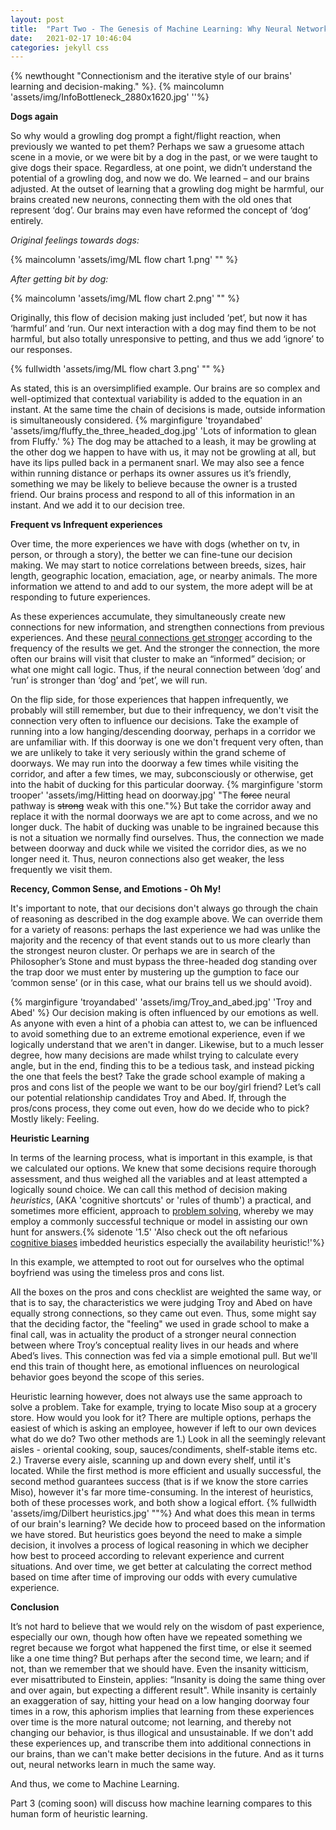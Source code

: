 ```yaml
---
layout: post
title:  "Part Two - The Genesis of Machine Learning: Why Neural Networks look like Our Brains"
date:   2021-02-17 10:46:04
categories: jekyll css
---
```

{% newthought "Connectionism and the iterative style of our brains' learning and decision-making." %}.
{% maincolumn 'assets/img/InfoBottleneck_2880x1620.jpg'  ''%}

<!--more-->

**Dogs again**

So why would a growling dog prompt a fight/flight reaction, when previously we wanted to pet them? Perhaps we saw a gruesome attach scene in a movie, or we were bit by a dog in the past, or we were taught to give dogs their space. Regardless, at one point, we didn’t understand the potential of a growling dog, and now we do. We learned – and our brains adjusted. At the outset of learning that a growling dog might be harmful, our brains created new neurons, connecting them with the old ones that represent ‘dog’. Our brains may even have reformed the concept of ‘dog’ entirely.

*Original feelings towards dogs:*

{% maincolumn 'assets/img/ML flow chart 1.png' "" %}                            

*After getting bit by dog:*

{% maincolumn 'assets/img/ML flow chart 2.png' "" %}                            

Originally, this flow of decision making just included ‘pet’, but now it has ‘harmful’ and ‘run. Our next interaction with a dog may find them to be not harmful, but also totally unresponsive to petting, and thus we add ‘ignore’ to our responses.

{% fullwidth 'assets/img/ML flow chart 3.png' "" %}                            

As stated, this is an oversimplified example. Our brains are so complex and well-optimized that contextual variability is added to the equation in an instant. At the same time the chain of decisions is made, outside information is simultaneously considered. {% marginfigure 'troyandabed' 'assets/img/fluffy_the_three_headed_dog.jpg' 'Lots of information to glean from Fluffy.' %} The dog may be attached to a leash, it may be growling at the other dog we happen to have with us, it may not be growling at all, but have its lips pulled back in a permanent snarl. We may also see a fence within running distance or perhaps its owner assures us it’s friendly, something we may be likely to believe because the owner is a trusted friend. Our brains process and respond to all of this information in an instant. And we add it to our decision tree.

**Frequent vs Infrequent experiences**

Over time, the more experiences we have with dogs (whether on tv, in person, or through a story), the better we can fine-tune our decision making. We may start to notice correlations between breeds, sizes, hair length, geographic location, emaciation, age, or nearby animals. The more information we attend to and add to our system, the more adept will be at responding to future experiences.

As these experiences accumulate, they simultaneously create new connections for new information, and strengthen connections from previous experiences. And these [neural connections get stronger](http://scienceoflearning.jhu.edu/research/how-does-learning-impact-neural-networks-in-the-primary-visual-cortex) according to the frequency of the results we get. And the stronger the connection, the more often our brains will visit that cluster to make an “informed” decision; or what one might call logic. Thus, if the neural connection between ‘dog’ and ‘run’ is stronger than ‘dog’ and ‘pet’, we will run. 

On the flip side, for those experiences that happen infrequently, we probably will still remember, but due to their infrequency, we don't visit the connection very often to influence our decisions. Take the example of running into a low hanging/descending doorway, perhaps in a corridor we are unfamiliar with. If this doorway is one we don't frequent very often, than we are unlikely to take it very seriously within the grand scheme of doorways. We may run into the doorway a few times while visiting the corridor, and after a few times, we may, subconsciously or otherwise, get into the habit of ducking for this particular doorway. {% marginfigure 'storm trooper' 'assets/img/Hitting head on doorway.jpg' "The ~~force~~ neural pathway is ~~strong~~ weak with this one."%} But take the corridor away and replace it with the normal doorways we are apt to come across, and we no longer duck. The habit of ducking was unable to be ingrained because this is not a situation we normally find ourselves. Thus, the connection we made between doorway and duck while we visited the corridor dies, as we no longer need it. Thus, neuron connections also get weaker, the less frequently we visit them.

**Recency, Common Sense, and Emotions - Oh My!**

It's important to note, that our decisions don't always go through the chain of reasoning as described in the dog example above. We can override them for a variety of reasons: perhaps the last experience we had was unlike the majority and the recency of that event stands out to us more clearly than the strongest neuron cluster. Or perhaps we are in search of the Philosopher’s Stone and must bypass the three-headed dog standing over the trap door we must enter by mustering up the gumption to face our ‘common sense’ (or in this case, what our brains tell us we should avoid).

{% marginfigure 'troyandabed' 'assets/img/Troy_and_abed.jpg' 'Troy and Abed' %}
Our decision making is often influenced by our emotions as well. As anyone with even a hint of a phobia can attest to, we can be influenced to avoid something due to an extreme emotional experience, even if we logically understand that we aren't in danger. Likewise, but to a much lesser degree, how many decisions are made whilst trying to calculate every angle, but in the end, finding this to be a tedious task, and instead picking the one that feels the best? Take the grade school example of making a pros and cons list of the people we want to be our boy/girl friend? Let’s call our potential relationship candidates Troy and Abed. If, through the pros/cons process, they come out even, how do we decide who to pick? Mostly likely: Feeling. 

**Heuristic Learning**

In terms of the learning process, what is important in this example, is that we calculated our options. We knew that some decisions require thorough assessment, and thus weighed all the variables and at least attempted a logically sound choice. We can call this method of decision making *heuristics*, (AKA 'cognitive shortcuts' or 'rules of thumb') a practical, and sometimes more efficient, approach to [problem solving](http://www.sfu.ca/~jeffpell/papers/RomanyciaPelletierHeuristics85.pdf), whereby we may employ a commonly successful technique or model in assisting our own hunt for answers.{% sidenote '1.5' 'Also check out the oft nefarious [cognitive biases](https://projects.iq.harvard.edu/expose/book/interactions-heuristics-and-biases-making-decisions) imbedded heuristics especially the availability heuristic!'%}

In this example, we attempted to root out for ourselves who the optimal boyfriend was using the timeless pros and cons list.

All the boxes on the pros and cons checklist are weighted the same way, or that is to say, the characteristics we were judging Troy and Abed on have equally strong connections, so they came out even. Thus, some might say that the deciding factor, the "feeling" we used in grade school to make a final call, was in actuality the product of a stronger neural connection between where Troy’s conceptual reality lives in our heads and where Abed’s lives. This connection was fed via a simple emotional pull. But we'll end this train of thought here, as emotional influences on neurological behavior goes beyond the scope of this series. 

Heuristic learning however, does not always use the same approach to solve a problem. Take for example, trying to locate Miso soup at a grocery store. How would you look for it? There are multiple options, perhaps the easiest of which is asking an employee, however if left to our own devices what do we do? Two other methods are 1.) Look in all the seemingly relevant aisles - oriental cooking, soup, sauces/condiments, shelf-stable items etc. 2.) Traverse every aisle, scanning up and down every shelf, until it's located. While the first method is more efficient and usually successful, the second method guarantees success (that is if we know the store carries Miso), however it's far more time-consuming. In the interest of heuristics, both of these processes work, and both show a logical effort. 
{% fullwidth 'assets/img/Dilbert heuristics.jpg' ""%}
And what does this mean in terms of our brain's learning? We decide how to proceed based on the information we have stored. But heuristics goes beyond the need to make a simple decision, it involves a process of logical reasoning in which we decipher how best to proceed according to relevant experience and current situations. And over time, we get better at calculating the correct method based on time after time of improving our odds with every cumulative experience.

**Conclusion**

It’s not hard to believe that we would rely on the wisdom of past experience, especially our own, though how often have we repeated something we regret because we forgot what happened the first time, or else it seemed like a one time thing? But perhaps after the second time, we learn; and if not, than we remember that we should have. Even the insanity witticism, ever misattributed to Einstein, applies: “Insanity is doing the same thing over and over again, but expecting a different result". While insanity is certainly an exaggeration of say, hitting your head on a low hanging doorway four times in a row, this aphorism implies that learning from these experiences over time is the more natural outcome; not learning, and thereby not changing our behavior, is thus illogical and unsustainable. If we don't add these experiences up, and transcribe them into additional connections in our brains, than we can't make better decisions in the future. And as it turns out, neural networks learn in much the same way.

And thus, we come to Machine Learning.

Part 3 (coming soon) will discuss how machine learning compares to this human form of heuristic learning. 
